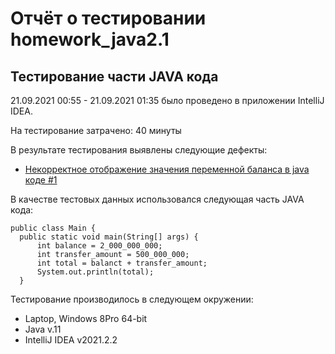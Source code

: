 # Отчёт о тестировании homework_java2.1
## Тестирование части JAVA кода

21.09.2021 00:55 - 21.09.2021 01:35 было проведено в приложении IntelliJ IDEA.

На тестирование затрачено: 40 минуты

В результате тестирования выявлены следующие дефекты:
* [Некорректное отображение значения переменной баланса  в java коде #1](https://github.com/AbdEdem/Java2.1/issues/1#issue-1001511321)


В качестве тестовых данных использовался следующая часть JAVA кода:
```
public class Main {
  public static void main(String[] args) {
      int balance = 2_000_000_000;
      int transfer_amount = 500_000_000;
      int total = balanct + transfer_amount;
      System.out.println(total);
  }
```


Тестирование производилось в следующем окружении:
* Laptop, Windows 8Pro 64-bit
* Java v.11
* IntelliJ IDEA v2021.2.2